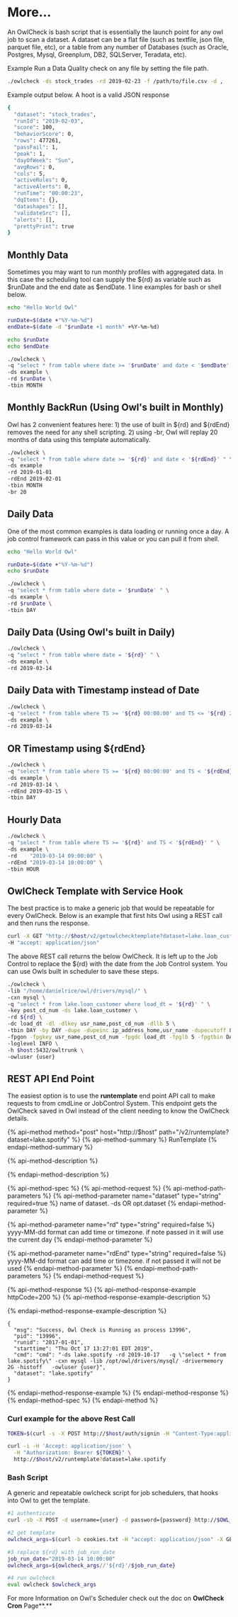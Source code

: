 # More...

An OwlCheck is bash script that is essentially the launch point for any owl job to scan a dataset. A dataset can be a flat file \(such as textfile, json file, parquet file, etc\), or a table from any number of Databases \(such as Oracle, Postgres, Mysql, Greenplum, DB2, SQLServer, Teradata, etc\).

Example Run a Data Quality check on any file by setting the file path.

```bash
./owlcheck -ds stock_trades -rd 2019-02-23 -f /path/to/file.csv -d ,
```

Example output below. A hoot is a valid JSON response

```bash
{
  "dataset": "stock_trades",
  "runId": "2019-02-03",
  "score": 100,
  "behaviorScore": 0,
  "rows": 477261,
  "passFail": 1,
  "peak": 1,
  "dayOfWeek": "Sun",
  "avgRows": 0,
  "cols": 5,
  "activeRules": 0,
  "activeAlerts": 0,
  "runTime": "00:00:23",
  "dqItems": {},
  "datashapes": [],
  "validateSrc": [],
  "alerts": [],
  "prettyPrint": true
}
```

## Monthly Data

Sometimes you may want to run monthly profiles with aggregated data. In this case the scheduling tool can supply the ${rd} as variable such as $runDate and the end date as $endDate. 1 line examples for bash or shell below.

```bash
echo "Hello World Owl"

runDate=$(date +"%Y-%m-%d")
endDate=$(date -d "$runDate +1 month" +%Y-%m-%d)

echo $runDate
echo $endDate

./owlcheck \
-q "select * from table where date >= '$runDate' and date < '$endDate' " \
-ds example \
-rd $runDate \
-tbin MONTH
```

## Monthly BackRun \(Using Owl's built in Monthly\)

Owl has 2 convenient features here: 1\) the use of built in ${rd} and ${rdEnd} removes the need for any shell scripting. 2\) using -br, Owl will replay 20 months of data using this template automatically.

```bash
./owlcheck \
-q "select * from table where date >= '${rd}' and date < '${rdEnd}' " \
-ds example
-rd 2019-01-01
-rdEnd 2019-02-01
-tbin MONTH
-br 20
```

## Daily Data

One of the most common examples is data loading or running once a day. A job control framework can pass in this value or you can pull it from shell.

```bash
echo "Hello World Owl"

runDate=$(date +"%Y-%m-%d")
echo $runDate

./owlcheck \
-q "select * from table where date = '$runDate' " \
-ds example \
-rd $runDate \
-tbin DAY
```

## Daily Data \(Using Owl's built in Daily\)

```bash
./owlcheck \
-q "select * from table where date = '${rd}' " \
-ds example \
-rd 2019-03-14
```

## Daily Data with Timestamp instead of Date

```bash
./owlcheck \
-q "select * from table where TS >= '${rd} 00:00:00' and TS <= '${rd} 23:59:59' " \
-ds example \
-rd 2019-03-14
```

## OR Timestamp using ${rdEnd}

```bash
./owlcheck \
-q "select * from table where TS >= '${rd} 00:00:00' and TS < '${rdEnd} 00:00:00' " \
-ds example \
-rd 2019-03-14 \
-rdEnd 2019-03-15 \
-tbin DAY
```

## Hourly Data

```bash
./owlcheck \
-q "select * from table where TS >= '${rd}' and TS < '${rdEnd}' " \
-ds example \
-rd    "2019-03-14 09:00:00" \
-rdEnd "2019-03-14 10:00:00" \
-tbin HOUR
```

## OwlCheck Template with Service Hook

The best practice is to make a generic job that would be repeatable for every OwlCheck. Below is an example that first hits Owl using a REST call and then runs the response.

```bash
curl -X GET "http://$host/v2/getowlchecktemplate?dataset=lake.loan_customer" \
-H "accept: application/json"
```

The above REST call returns the below OwlCheck. It is left up to the Job Control to replace the ${rd} with the date from the Job Control system. You can use Owls built in scheduler to save these steps.

```bash
./owlcheck \
-lib "/home/danielrice/owl/drivers/mysql/" \
-cxn mysql \
-q "select * from lake.loan_customer where load_dt = '${rd}' " \
-key post_cd_num -ds lake.loan_customer \
-rd ${rd} \
-dc load_dt -dl -dlkey usr_name,post_cd_num -dllb 5 \
-tbin DAY -by DAY -dupe -dupeinc ip_address_home,usr_name -dupecutoff 85 \
-fpgon -fpgkey usr_name,post_cd_num -fpgdc load_dt -fpglb 5 -fpgtbin DAY \
-loglevel INFO \
-h $host:5432/owltrunk \
-owluser {user}
```

## REST API End Point

The easiest option is to use the **runtemplate** end point API call to make requests to from cmdLine or JobControl System.  This endpoint gets the OwlCheck saved in Owl instead of the client needing to know the OwlCheck details.

{% api-method method="post" host="http://$host" path="/v2/runtemplate?dataset=lake.spotify" %}
{% api-method-summary %}
RunTemplate
{% endapi-method-summary %}

{% api-method-description %}

{% endapi-method-description %}

{% api-method-spec %}
{% api-method-request %}
{% api-method-path-parameters %}
{% api-method-parameter name="dataset" type="string" required=true %}
name of dataset.    -ds OR opt.dataset
{% endapi-method-parameter %}

{% api-method-parameter name="rd" type="string" required=false %}
yyyy-MM-dd format can add time or timezone.  if note passed in it will use the current day
{% endapi-method-parameter %}

{% api-method-parameter name="rdEnd" type="string" required=false %}
yyyy-MM-dd format can add time or timezone.  if not passed it will not be used
{% endapi-method-parameter %}
{% endapi-method-path-parameters %}
{% endapi-method-request %}

{% api-method-response %}
{% api-method-response-example httpCode=200 %}
{% api-method-response-example-description %}

{% endapi-method-response-example-description %}

```
{
  "msg": "Success, Owl Check is Running as process 13996",
  "pid": "13996",
  "runid": "2017-01-01",
  "starttime": "Thu Oct 17 13:27:01 EDT 2019",
  "cmd": "cmd": "-ds lake.spotify -rd 2019-10-17   -q \"select * from lake.spotify\" -cxn mysql -lib /opt/owl/drivers/mysql/ -drivermemory 2G -histoff   -owluser {user}",
  "dataset": "lake.spotify"
}
```
{% endapi-method-response-example %}
{% endapi-method-response %}
{% endapi-method-spec %}
{% endapi-method %}

### Curl example for the above Rest Call

```bash
TOKEN=$(curl -s -X POST http://$host/auth/signin -H "Content-Type:application/json" -d "{\"username\":\"$username\", \"password\":\"$password\"}" | jq -r '.token')

curl -i -H 'Accept: application/json' \
  -H "Authorization: Bearer ${TOKEN}" \
  http://$host/v2/runtemplate?dataset=lake.spotify
```

### Bash Script 

A generic and repeatable owlcheck script for job schedulers, that hooks into Owl to get the template.

```bash
#1 authenticate
curl -sb -X POST -d username={user} -d password={password} http://$OWL_HOST/login -c cookies.txt

#2 get template
owlcheck_args=$(curl -b cookies.txt -H "accept: application/json" -X GET http://$OWL_HOST/v2/getowlcheckcmdlinebydataset\?dataset=insurance | sed 's/.*\[\(.*\)\]/\1/' | sed -e "s/^\"//" -e "s/\"$//"  | sed 's/\\\"\(.*\)\\\"/\x27\1\x27/')

#3 replace ${rd} with job_run_date
job_run_date="2019-03-14 10:00:00"
owlcheck_args=${owlcheck_args//'${rd}'/$job_run_date}

#4 run owlcheck
eval owlcheck $owlcheck_args
```

For more Information on Owl's Scheduler check out the doc on **OwlCheck Cron** Page**.**

